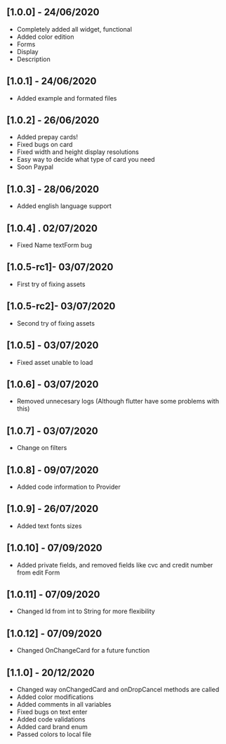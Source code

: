 ## [1.0.0] - 24/06/2020

- Completely added all widget, functional
- Added color edition
- Forms
- Display 
- Description

## [1.0.1] - 24/06/2020

- Added example and formated files

## [1.0.2] - 26/06/2020

- Added prepay cards!
- Fixed bugs on card
- Fixed width and height display resolutions
- Easy way to decide what type of card you need
- Soon Paypal

## [1.0.3] - 28/06/2020

- Added english language support

## [1.0.4] . 02/07/2020

- Fixed Name textForm bug

## [1.0.5-rc1]- 03/07/2020

- First try of fixing assets

## [1.0.5-rc2]- 03/07/2020

- Second try of fixing assets

## [1.0.5] - 03/07/2020

- Fixed asset unable to load

## [1.0.6] - 03/07/2020

- Removed unnecesary logs (Although flutter have some problems with this)

## [1.0.7] - 03/07/2020

- Change on filters

## [1.0.8] - 09/07/2020

- Added code information to Provider

## [1.0.9] - 26/07/2020

- Added text fonts sizes 

## [1.0.10] - 07/09/2020

- Added private fields, and removed fields like cvc and credit number from edit Form

## [1.0.11] - 07/09/2020

- Changed Id from int to String for more flexibility

## [1.0.12] - 07/09/2020

- Changed OnChangeCard for a future function

## [1.1.0] - 20/12/2020

- Changed way onChangedCard and onDropCancel methods are called
- Added color modifications
- Added comments in all variables
- Fixed bugs on text enter
- Added code validations
- Added card brand enum
- Passed colors to local file